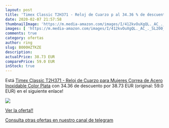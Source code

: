 ```yaml
---
layout: post
title: 'Timex Classic T2H371 - Reloj de Cuarzo p al 34.36 % de descuento'
date: 2020-02-07 21:57:58
thumbnailImage: 'https://m.media-amazon.com/images/I/412kvOuXgQL._AC_._SL200_.jpg'
images: [ 'https://m.media-amazon.com/images/I/412kvOuXgQL._AC_._SL200_.jpg' ]
comments: true
category: ofertas
author: ring
slug: B000HZTKZE
description:
actualPrice: 38.73 EUR
comparePrice: 59.0 EUR
inStock: true
---
```


Está [Timex Classic T2H371 - Reloj de Cuarzo para Mujeres  Correa de Acero Inoxidable  Color Plata](https://www.amazon.com/dp/B000HZTKZE/?tag=redken08-20) con 34.36 de descuento por 38.73 EUR (original: 59.0 EUR) en el siguiente enlace!

[![](https://m.media-amazon.com/images/I/412kvOuXgQL._AC_._SL200_.jpg)](https://www.amazon.com/dp/B000HZTKZE/?tag=redken08-20)

[Ver la oferta!!](https://www.amazon.com/dp/B000HZTKZE/?tag=redken08-20)

[Consulta otras ofertas en nuestro canal de telegram](https://t.me/s/ofertas25)
